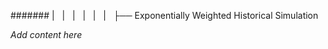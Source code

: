 ####### |   |   |   |   |   |   ├──  Exponentially Weighted Historical Simulation

*Add content here*